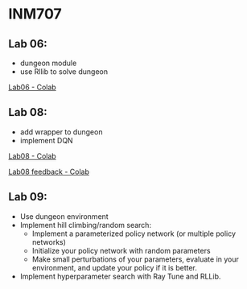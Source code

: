 # INM707

## Lab 06:
- dungeon module
- use Rllib to solve dungeon

[Lab06 - Colab](https://colab.research.google.com/drive/1uW14-vnLRy0avf5XIvxbRCR71ShUPzXH?usp=sharing)

## Lab 08:
- add wrapper to dungeon
- implement DQN

[Lab08 - Colab](https://colab.research.google.com/drive/1_D2AJNoEo9dHkCeSSwgfCTZZn_fC23M6?usp=sharing)

[Lab08 feedback - Colab](https://colab.research.google.com/drive/1e19h2UI91bGWC1omTO5zLBhlilL7si84?usp=sharing)

## Lab 09:
- Use dungeon environment
- Implement hill climbing/random search:
  - Implement a parameterized policy network (or multiple policy networks)
  - Initialize your policy network with random parameters
  - Make small perturbations of your parameters, evaluate in your environment, and update your policy if it is better.
- Implement hyperparameter search with Ray Tune and RLLib.
